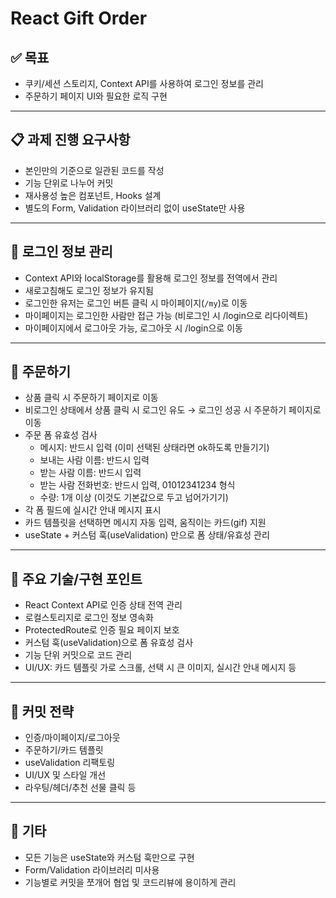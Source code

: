 
# React Gift Order 

## ✅ 목표
- 쿠키/세션 스토리지, Context API를 사용하여 로그인 정보를 관리
- 주문하기 페이지 UI와 필요한 로직 구현

---

## 📋 과제 진행 요구사항
- 본인만의 기준으로 일관된 코드를 작성
- 기능 단위로 나누어 커밋
- 재사용성 높은 컴포넌트, Hooks 설계
- 별도의 Form, Validation 라이브러리 없이 useState만 사용

---

## 🔐 로그인 정보 관리
- Context API와 localStorage를 활용해 로그인 정보를 전역에서 관리
- 새로고침해도 로그인 정보가 유지됨
- 로그인한 유저는 로그인 버튼 클릭 시 마이페이지(`/my`)로 이동
- 마이페이지는 로그인한 사람만 접근 가능 (비로그인 시 /login으로 리다이렉트)
- 마이페이지에서 로그아웃 가능, 로그아웃 시 /login으로 이동

---

## 🛒 주문하기
- 상품 클릭 시 주문하기 페이지로 이동
- 비로그인 상태에서 상품 클릭 시 로그인 유도 → 로그인 성공 시 주문하기 페이지로 이동
- 주문 폼 유효성 검사
  - 메시지: 반드시 입력 (이미 선택된 상태라면 ok하도록 만들기기)
  - 보내는 사람 이름: 반드시 입력
  - 받는 사람 이름: 반드시 입력
  - 받는 사람 전화번호: 반드시 입력, 01012341234 형식
  - 수량: 1개 이상 (이것도 기본값으로 두고 넘어가기기)
- 각 폼 필드에 실시간 안내 메시지 표시
- 카드 템플릿을 선택하면 메시지 자동 입력, 움직이는 카드(gif) 지원
- useState + 커스텀 훅(useValidation) 만으로 폼 상태/유효성 관리

---

## 🧩 주요 기술/구현 포인트
- React Context API로 인증 상태 전역 관리
- 로컬스토리지로 로그인 정보 영속화
- ProtectedRoute로 인증 필요 페이지 보호
- 커스텀 훅(useValidation)으로 폼 유효성 검사
- 기능 단위 커밋으로 코드 관리
- UI/UX: 카드 템플릿 가로 스크롤, 선택 시 큰 이미지, 실시간 안내 메시지 등

---

## 💾 커밋 전략
- 인증/마이페이지/로그아웃
- 주문하기/카드 템플릿
- useValidation 리팩토링
- UI/UX 및 스타일 개선
- 라우팅/헤더/추천 선물 클릭 등

---

## 📝 기타
- 모든 기능은 useState와 커스텀 훅만으로 구현
- Form/Validation 라이브러리 미사용
- 기능별로 커밋을 쪼개어 협업 및 코드리뷰에 용이하게 관리
